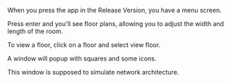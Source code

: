 When you press the app in the Release Version, you have a menu screen.

Press enter and you'll see floor plans, allowing you to adjust the width and length of the room.

To view a floor, click on a floor and select view floor.

A window will popup with squares and some icons.

This window is supposed to simulate network architecture.
